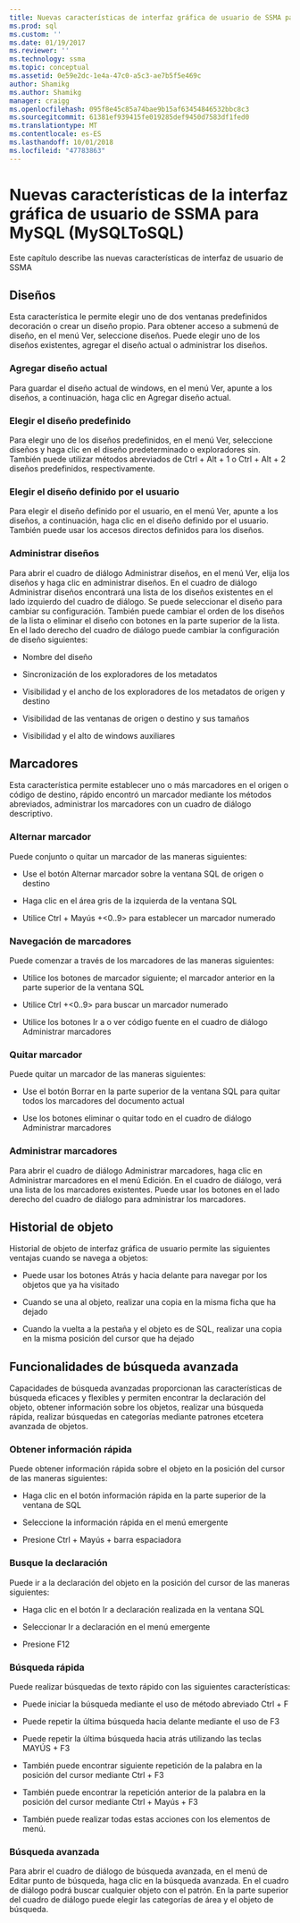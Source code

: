 ```yaml
---
title: Nuevas características de interfaz gráfica de usuario de SSMA para MySQL (MySQLToSQL) | Microsoft Docs
ms.prod: sql
ms.custom: ''
ms.date: 01/19/2017
ms.reviewer: ''
ms.technology: ssma
ms.topic: conceptual
ms.assetid: 0e59e2dc-1e4a-47c0-a5c3-ae7b5f5e469c
author: Shamikg
ms.author: Shamikg
manager: craigg
ms.openlocfilehash: 095f8e45c85a74bae9b15af63454846532bbc8c3
ms.sourcegitcommit: 61381ef939415fe019285def9450d7583df1fed0
ms.translationtype: MT
ms.contentlocale: es-ES
ms.lasthandoff: 10/01/2018
ms.locfileid: "47783863"
---
```

# <a name="new-gui-features-in-ssma-for-mysql-mysqltosql"></a>Nuevas características de la interfaz gráfica de usuario de SSMA para MySQL (MySQLToSQL)
Este capítulo describe las nuevas características de interfaz de usuario de SSMA  
  
## <a name="layouts"></a>Diseños  
Esta característica le permite elegir uno de dos ventanas predefinidos decoración o crear un diseño propio. Para obtener acceso a submenú de diseño, en el menú Ver, seleccione diseños. Puede elegir uno de los diseños existentes, agregar el diseño actual o administrar los diseños.  
  
### <a name="add-current-layout"></a>Agregar diseño actual  
Para guardar el diseño actual de windows, en el menú Ver, apunte a los diseños, a continuación, haga clic en Agregar diseño actual.  
  
### <a name="choose-predefined-layout"></a>Elegir el diseño predefinido  
Para elegir uno de los diseños predefinidos, en el menú Ver, seleccione diseños y haga clic en el diseño predeterminado o exploradores sin. También puede utilizar métodos abreviados de Ctrl + Alt + 1 o Ctrl + Alt + 2 diseños predefinidos, respectivamente.  
  
### <a name="choose-user-defined-layout"></a>Elegir el diseño definido por el usuario  
Para elegir el diseño definido por el usuario, en el menú Ver, apunte a los diseños, a continuación, haga clic en el diseño definido por el usuario. También puede usar los accesos directos definidos para los diseños.  
  
### <a name="manage-layouts"></a>Administrar diseños  
Para abrir el cuadro de diálogo Administrar diseños, en el menú Ver, elija los diseños y haga clic en administrar diseños. En el cuadro de diálogo Administrar diseños encontrará una lista de los diseños existentes en el lado izquierdo del cuadro de diálogo. Se puede seleccionar el diseño para cambiar su configuración. También puede cambiar el orden de los diseños de la lista o eliminar el diseño con botones en la parte superior de la lista. En el lado derecho del cuadro de diálogo puede cambiar la configuración de diseño siguientes:  
  
-   Nombre del diseño  
  
-   Sincronización de los exploradores de los metadatos  
  
-   Visibilidad y el ancho de los exploradores de los metadatos de origen y destino  
  
-   Visibilidad de las ventanas de origen o destino y sus tamaños  
  
-   Visibilidad y el alto de windows auxiliares  
  
## <a name="bookmarks"></a>Marcadores  
Esta característica permite establecer uno o más marcadores en el origen o código de destino, rápido encontró un marcador mediante los métodos abreviados, administrar los marcadores con un cuadro de diálogo descriptivo.  
  
### <a name="toggle-bookmark"></a>Alternar marcador  
Puede conjunto o quitar un marcador de las maneras siguientes:  
  
-   Use el botón Alternar marcador sobre la ventana SQL de origen o destino  
  
-   Haga clic en el área gris de la izquierda de la ventana SQL  
  
-   Utilice Ctrl + Mayús +&lt;0..9&gt; para establecer un marcador numerado  
  
### <a name="bookmark-navigation"></a>Navegación de marcadores  
Puede comenzar a través de los marcadores de las maneras siguientes:  
  
-   Utilice los botones de marcador siguiente; el marcador anterior en la parte superior de la ventana SQL  
  
-   Utilice Ctrl +&lt;0..9&gt; para buscar un marcador numerado  
  
-   Utilice los botones Ir a o ver código fuente en el cuadro de diálogo Administrar marcadores  
  
### <a name="removing-bookmark"></a>Quitar marcador  
Puede quitar un marcador de las maneras siguientes:  
  
-   Use el botón Borrar en la parte superior de la ventana SQL para quitar todos los marcadores del documento actual  
  
-   Use los botones eliminar o quitar todo en el cuadro de diálogo Administrar marcadores  
  
### <a name="manage-bookmarks"></a>Administrar marcadores  
Para abrir el cuadro de diálogo Administrar marcadores, haga clic en Administrar marcadores en el menú Edición. En el cuadro de diálogo, verá una lista de los marcadores existentes. Puede usar los botones en el lado derecho del cuadro de diálogo para administrar los marcadores.  
  
## <a name="object-history"></a>Historial de objeto  
Historial de objeto de interfaz gráfica de usuario permite las siguientes ventajas cuando se navega a objetos:  
  
-   Puede usar los botones Atrás y hacia delante para navegar por los objetos que ya ha visitado  
  
-   Cuando se una al objeto, realizar una copia en la misma ficha que ha dejado  
  
-   Cuando la vuelta a la pestaña y el objeto es de SQL, realizar una copia en la misma posición del cursor que ha dejado  
  
## <a name="advanced-search-capabilities"></a>Funcionalidades de búsqueda avanzada  
Capacidades de búsqueda avanzadas proporcionan las características de búsqueda eficaces y flexibles y permiten encontrar la declaración del objeto, obtener información sobre los objetos, realizar una búsqueda rápida, realizar búsquedas en categorías mediante patrones etcetera avanzada de objetos.  
  
### <a name="get-quick-information"></a>Obtener información rápida  
Puede obtener información rápida sobre el objeto en la posición del cursor de las maneras siguientes:  
  
-   Haga clic en el botón información rápida en la parte superior de la ventana de SQL  
  
-   Seleccione la información rápida en el menú emergente  
  
-   Presione Ctrl + Mayús + barra espaciadora  
  
### <a name="find-declaration"></a>Busque la declaración  
Puede ir a la declaración del objeto en la posición del cursor de las maneras siguientes:  
  
-   Haga clic en el botón Ir a declaración realizada en la ventana SQL  
  
-   Seleccionar Ir a declaración en el menú emergente  
  
-   Presione F12  
  
### <a name="quick-search"></a>Búsqueda rápida  
Puede realizar búsquedas de texto rápido con las siguientes características:  
  
-   Puede iniciar la búsqueda mediante el uso de método abreviado Ctrl + F  
  
-   Puede repetir la última búsqueda hacia delante mediante el uso de F3  
  
-   Puede repetir la última búsqueda hacia atrás utilizando las teclas MAYÚS + F3  
  
-   También puede encontrar siguiente repetición de la palabra en la posición del cursor mediante Ctrl + F3  
  
-   También puede encontrar la repetición anterior de la palabra en la posición del cursor mediante Ctrl + Mayús + F3  
  
-   También puede realizar todas estas acciones con los elementos de menú.  
  
### <a name="advanced-search"></a>Búsqueda avanzada  
Para abrir el cuadro de diálogo de búsqueda avanzada, en el menú de Editar punto de búsqueda, haga clic en la búsqueda avanzada. En el cuadro de diálogo podrá buscar cualquier objeto con el patrón. En la parte superior del cuadro de diálogo puede elegir las categorías de área y el objeto de búsqueda.  
  
